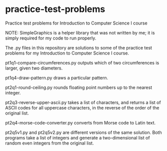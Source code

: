 # practice-test-problems
Practice test problems for Introduction to Computer Science I course

NOTE: SimpleGraphics is a helper library that was not written by me; it is simply required for my code to run properly.

The .py files in this repository are solutions to some of the practice test problems for my Introduction to Computer Science I course.

pt1q1-compare-circumferences.py outputs which of two circumferences is larger, given two diameters.

pt1q4-draw-pattern.py draws a particular pattern.

pt2q1-round-ceiling.py rounds floating point numbers up to the nearest integer.

pt2q3-reverse-upper-ascii.py takes a list of characters, and returns a list of ASCII codes for all uppercase characters, in the reverse of the order of the original list.

pt2q4-morse-code-converter.py converts from Morse code to Latin text.

pt2q5v1.py and pt2q5v2.py are different versions of the same solution. Both programs take a list of integers and generate a two-dimensional list of random even integers from the original list.
